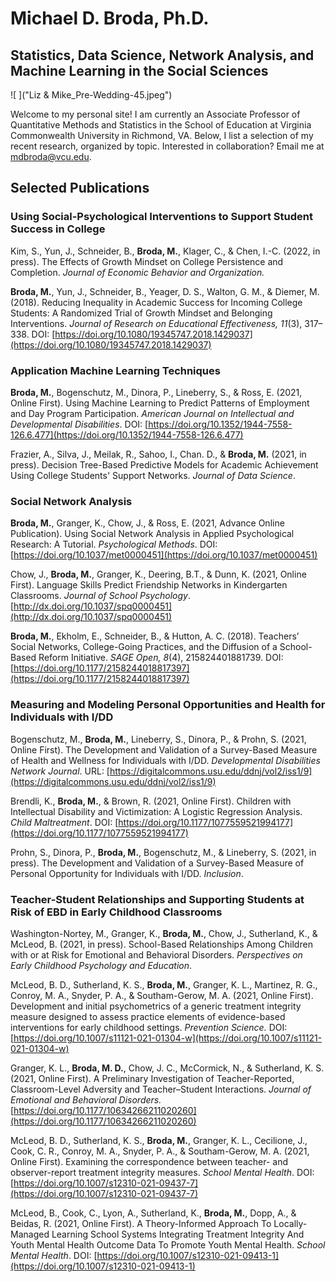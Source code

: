 # Michael D. Broda, Ph.D.
## Statistics, Data Science, Network Analysis, and Machine Learning in the Social Sciences

![ ]("Liz & Mike_Pre-Wedding-45.jpeg")

Welcome to my personal site! I am currently an Associate Professor of Quantitative Methods and Statistics in the School of Education at Virginia Commonwealth University in Richmond, VA. Below, I list a selection of my recent research, organized by topic. Interested in collaboration? Email me at [mdbroda@vcu.edu](mailto:mdbroda@vcu.edu).

## Selected Publications

### Using Social-Psychological Interventions to Support Student Success in College

Kim, S., Yun, J., Schneider, B., **Broda, M.**, Klager, C., & Chen, I.-C. (2022, in press). The Effects of Growth Mindset on College Persistence and Completion. *Journal of Economic Behavior and Organization.*

**Broda, M.**, Yun, J., Schneider, B., Yeager, D. S., Walton, G. M., & Diemer, M. (2018). Reducing Inequality in Academic Success for Incoming College Students: A Randomized Trial of Growth Mindset and Belonging Interventions. *Journal of Research on Educational Effectiveness, 11*(3), 317–338. DOI: [https://doi.org/10.1080/19345747.2018.1429037](https://doi.org/10.1080/19345747.2018.1429037)

### Application Machine Learning Techniques

**Broda, M.**, Bogenschutz, M., Dinora, P., Lineberry, S., & Ross, E. (2021, Online First). Using Machine Learning to Predict Patterns of Employment and Day Program Participation. *American Journal on Intellectual and Developmental Disabilities*. DOI: [https://doi.org/10.1352/1944-7558-126.6.477](https://doi.org/10.1352/1944-7558-126.6.477)

Frazier, A., Silva, J., Meilak, R., Sahoo, I., Chan. D., & **Broda, M.** (2021, in press). Decision Tree-Based Predictive Models for Academic Achievement Using College Students' Support Networks. *Journal of Data Science*.

### Social Network Analysis

**Broda, M.**, Granger, K., Chow, J., & Ross, E. (2021, Advance Online Publication). Using Social Network Analysis in Applied Psychological Research: A Tutorial. *Psychological Methods*. DOI: [https://doi.org/10.1037/met0000451](https://doi.org/10.1037/met0000451)

Chow, J., **Broda, M.**, Granger, K., Deering, B.T., & Dunn, K. (2021, Online First). Language Skills Predict Friendship Networks in Kindergarten Classrooms. *Journal of School Psychology*. [http://dx.doi.org/10.1037/spq0000451](http://dx.doi.org/10.1037/spq0000451)

**Broda, M.**, Ekholm, E., Schneider, B., & Hutton, A. C. (2018). Teachers’ Social Networks, College-Going Practices, and the Diffusion of a School-Based Reform Initiative. *SAGE Open, 8*(4), 215824401881739. DOI: [https://doi.org/10.1177/2158244018817397](https://doi.org/10.1177/2158244018817397)

### Measuring and Modeling Personal Opportunities and Health for Individuals with I/DD

Bogenschutz, M., **Broda, M.**, Lineberry, S., Dinora, P., & Prohn, S. (2021, Online First). The Development and Validation of a Survey-Based Measure of Health and Wellness for Individuals with I/DD. *Developmental Disabilities Network Journal*. URL:  [https://digitalcommons.usu.edu/ddnj/vol2/iss1/9](https://digitalcommons.usu.edu/ddnj/vol2/iss1/9)

Brendli, K., **Broda, M.**, & Brown, R. (2021, Online First). Children with Intellectual Disability and Victimization: A Logistic Regression Analysis. *Child Maltreatment*. DOI: [https://doi.org/10.1177/1077559521994177](https://doi.org/10.1177/1077559521994177)

Prohn, S., Dinora, P., **Broda, M.**, Bogenschutz, M., &  Lineberry, S. (2021, in press). The Development and Validation of a Survey-Based Measure of Personal Opportunity for Individuals with I/DD. *Inclusion*.

### Teacher-Student Relationships and Supporting Students at Risk of EBD in Early Childhood Classrooms

Washington-Nortey, M., Granger, K., **Broda, M.**, Chow, J., Sutherland, K., & McLeod, B. (2021, in press). School-Based Relationships Among Children with or at Risk for Emotional and Behavioral Disorders. *Perspectives on Early Childhood Psychology and Education*.

McLeod, B. D., Sutherland, K. S., **Broda, M.**, Granger, K. L., Martinez, R. G., Conroy, M. A., Snyder, P. A., & Southam-Gerow, M. A. (2021, Online First). Development and initial psychometrics of a generic treatment integrity measure designed to assess practice elements of evidence-based interventions for early childhood settings. *Prevention Science.* DOI: [https://doi.org/10.1007/s11121-021-01304-w](https://doi.org/10.1007/s11121-021-01304-w)

Granger, K. L., **Broda, M. D.**, Chow, J. C., McCormick, N., & Sutherland, K. S. (2021, Online First). A Preliminary Investigation of Teacher-Reported, Classroom-Level Adversity and Teacher–Student Interactions. *Journal of Emotional and Behavioral Disorders.* [https://doi.org/10.1177/10634266211020260](https://doi.org/10.1177/10634266211020260)

McLeod, B. D., Sutherland, K. S., **Broda, M.**, Granger, K. L., Cecilione, J., Cook, C. R., Conroy, M. A., Snyder, P. A., & Southam-Gerow, M. A. (2021, Online First). Examining the correspondence between teacher- and observer-report treatment integrity measures. *School Mental Health*. DOI: [https://doi.org/10.1007/s12310-021-09437-7](https://doi.org/10.1007/s12310-021-09437-7)

McLeod, B., Cook, C., Lyon, A., Sutherland, K., **Broda, M.**, Dopp, A., &  Beidas, R. (2021, Online First). A Theory-Informed Approach To Locally-Managed Learning School Systems Integrating Treatment Integrity And Youth Mental Health Outcome Data To Promote Youth Mental Health. *School Mental Health*. DOI: [https://doi.org/10.1007/s12310-021-09413-1](https://doi.org/10.1007/s12310-021-09413-1)
